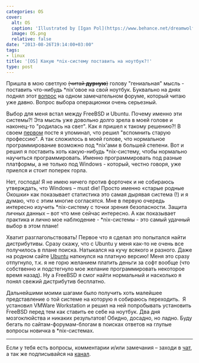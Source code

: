 ```yaml
---
categories: OS
cover:
  alt: OS
  caption: 'Illustrated by [Igan Pol](https://www.behance.net/dreamwolf97d61e)'
  image: OS.png
  relative: false
date: "2013-08-26T19:14:00+03:00"
tags:
- linux
title: '[OS] Какую *nix-систему поставить на ноутбук?!'
type: post
---
```


Пришла в мою светлую ~~(читай **дурную**)~~ голову "гениальная" мысль - поставить что-нибудь \*nix'овое на свой ноутбук. Буквально на днях поднял этот [вопрос](http://it-talk.org/topic16323.html) на одном замечательном форуме, который читаю уже давно. Вопрос выбора операционки очень серьезный.

Выбор для меня встал между FreeBSD и Ubuntu. Почему именно эти системы?! Эта мысль уже довольно долго зрела в моей голове и наконец-то "родилась на свет". Как я пришел к такому решению?! В своем [первом](https://jtprog.ru/be-or-not-to-be) посте я упоминал, что решил "вспомнить старую профессию". А так сложилось в моей голове, что нормальное программирование возможно под \*nix'ами в большей степени. Вот и решил я поставить хоть какую-нибудь \*nix-систему, чтобы нормально научиться программировать. Именно программировать под разные платформы, а не только под Windows - который, честно говоря, уже приелся и стоит поперек горла.

Нет, господа! Я не имею ничего против форточек и не собираюсь утверждать, что Windows – must die! Просто именно «старые родные Окошки» как показывает статистика это самая дырявая система (!) и я думаю, что с этим многие согласятся. Мне в первую очередь интересно изучить \*nix-систему с точки зрения безопасности. Защита личных данных – вот что мне сейчас интересно. А как показывает практика и лично мое наблюдение - \*nix-системы - это самый удачный выбор в этом плане!

Хватит разглагольствовать! Первое что я сделал это попытался найти дистрибутивы. Сразу скажу, что с Ubuntu у меня как-то не очень все получилось в плане поиска. Натыкался на кучу всякого и разного. Даже на родном сайте [Ubuntu](http://ubuntu.com) наткнулся на платную версию! Меня это сразу отпугнуло, т.к. я не горю желанием платить деньги за софт вообще (что собственно и подстегнуло мое желание программировать некоторое время назад). Ну а FreeBSD я смог найти нормальный и насколько я понял свежий дистрибутив бесплатно.

Дальнейшими моими шагами было получить хоть малейшее представление о той системе на которую я собираюсь переходить.  Я установил VMWare Workstation и решил на ней попробывать установить FreeBSD перед тем как ставить ее себе на ноутбук. Два дня мозгоклюйства и никаких результатов! Обидно, досадно, но ладно. Буду бегать по сайтам-форумам-блогам в поисках ответов на глупые вопросы новичка в \*nix-системах.

---
Если у тебя есть вопросы, комментарии и/или замечания – заходи в [чат](https://ttttt.me/jtprogru_chat), а так же подписывайся на [канал](https://ttttt.me/jtprogru_channel).
